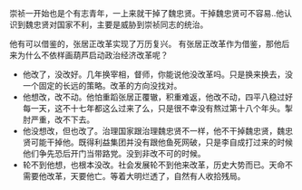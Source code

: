 
崇祯一开始也是个有志青年，一上来就干掉了魏忠贤。干掉魏忠贤可不容易..他认识到魏忠贤对国家不利，主要是威胁到崇祯同志的统治。

他有可以借鉴的，张居正改革实现了万历复兴。
有张居正改革作为借鉴，那他后来为什么不依样画葫芦启动政治经济改革呢？

- 他改了，没改好。几年换宰相，督师，你能说他没改革吗。只是换来换去，没一个固定的长远的策略。改革的方向没找对。
- 他想改，改不动。他怕重蹈张居正覆辙，积重难返，他改不动，四平八稳过好每一天，这不十七年都这么过来了么，只是很不幸没有熬过第十八个年头。掣肘严重，改不下去。
- 他没想改，但也改了。治理国家跟治理魏忠贤不一样，他不干掉魏忠贤，魏忠贤可能干掉他。既得利益集团并没有跟他鱼死网破，只是李自成打过来的时候他们争先恐后开门当带路党。没到非改不可的时候。
- 轮不到他想，也根本没改。社会发展轮不到他来改革，历史大势而已。天命不需要他改革，天要他亡。等着大明烂透了，自然有人收拾残局。